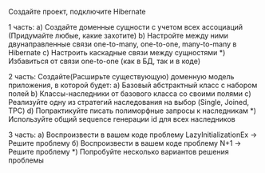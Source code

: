 Создайте проект, подключите Hibernate

1 часть:
	a) Создайте доменные сущности с учетом всех ассоциаций (Придумайте любые, какие захотите)
	b) Настройте между ними двунаправленные связи one-to-many, one-to-one, many-to-many в Hibernate
	c) Настроить каскадные связи между сущностями
	*) Избавиться от связи one-to-one (как в БД, так и в коде)

2 часть:
	Создайте(Расширьте существующую) доменную модель приложения, в которой будет:
		a) Базовый абстрактный класс с набором полей
		b) Классы-наследники от базового класса со своими полями
		c) Реализуйте одну из стратегий наследования на выбор (Single, Joined, TPC)
		d) Попрактикуйте писать полиморфные запросы к наследникам
		*) Используйте общий sequence генерации id для всех наследников

3 часть:
	а) Воспроизвести в вашем коде проблему LazyInitializationEx -> Решите проблему
	б) Воспроизвести в вашем коде проблему N+1 -> Решите проблему
	*) Попробуйте несколько вариантов решения проблемы
